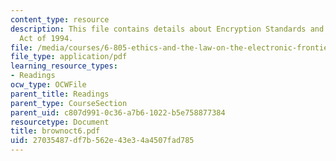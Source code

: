 ```yaml
---
content_type: resource
description: This file contains details about Encryption Standards and Procedures
  Act of 1994.
file: /media/courses/6-805-ethics-and-the-law-on-the-electronic-frontier-fall-2005/27035487df7b562e43e34a4507fad785_brownoct6.pdf
file_type: application/pdf
learning_resource_types:
- Readings
ocw_type: OCWFile
parent_title: Readings
parent_type: CourseSection
parent_uid: c807d991-0c36-a7b6-1022-b5e758877384
resourcetype: Document
title: brownoct6.pdf
uid: 27035487-df7b-562e-43e3-4a4507fad785
---
```

